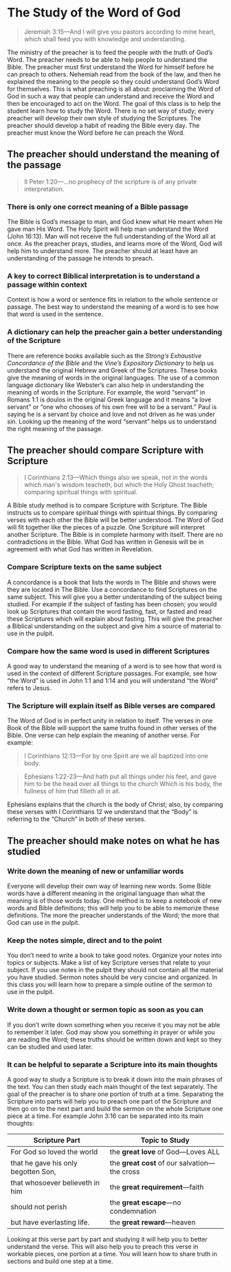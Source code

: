 # The Study of the Word of God

> Jeremiah 3:15&mdash;And I will give you pastors according to mine heart, which shall feed you with knowledge and understanding.

The ministry of the preacher is to feed the people with the truth of God’s Word. The preacher needs to be able to help people to understand the Bible. The preacher must first understand the Word for himself before he can preach to others. Nehemiah read from the book of the law, and then he explained the meaning to the people so they could understand God’s Word for themselves. This is what preaching is all about: proclaiming the Word of God in such a way that people can understand and receive the Word and then be encouraged to act on the Word. The goal of this class is to help the student learn how to study the Word. There is no set way of study; every preacher will develop their own style of studying the Scriptures. The preacher should develop a habit of reading the Bible every day. The preacher must know the Word before he can preach the Word.

## The preacher should understand the meaning of the passage

> II Peter 1:20&mdash;…no prophecy of the scripture is of any private interpretation.

### There is only one correct meaning of a Bible passage

The Bible is God’s message to man, and God knew what He meant when He gave man His Word. The Holy Spirit will help man understand the Word (John 16:13). Man will not receive the full understanding of the Word all at once. As the preacher prays, studies, and learns more of the Word, God will help him to understand more. The preacher should at least have an understanding of the passage he intends to preach.

### A key to correct Biblical interpretation is to understand a passage within context

Context is how a word or sentence fits in relation to the whole sentence or passage. The best way to understand the meaning of a word is to see how that word is used in the sentence.

### A dictionary can help the preacher gain a better understanding of the Scripture

There are reference books available such as the _Strong’s Exhaustive Concordance of the Bible_ and the _Vine’s Expository Dictionary_ to help us understand the original Hebrew and Greek of the Scriptures. These books give the meaning of words in the original languages. The use of a common language dictionary like Webster’s can also help in understanding the meaning of words in the Scripture. For example, the word “servant” in Romans 1:1 is doulos in the original Greek language and it means “a love servant” or “one who chooses of his own free will to be a servant.” Paul is saying he is a servant by choice and love and not driven as he was under sin. Looking up the meaning of the word “servant” helps us to understand the right meaning of the passage.

## The preacher should compare Scripture with Scripture

> I Corinthians 2:13&mdash;Which things also we speak, not in the words which man's wisdom teacheth, but which the Holy Ghost teacheth; comparing spiritual things with spiritual.

A Bible study method is to compare Scripture with Scripture. The Bible instructs us to compare spiritual things with spiritual things. By comparing verses with each other the Bible will be better understood. The Word of God will fit together like the pieces of a puzzle. One Scripture will interpret another Scripture. The Bible is in complete harmony with itself. There are no contradictions in the Bible. What God has written in Genesis will be in agreement with what God has written in Revelation.

### Compare Scripture texts on the same subject

A concordance is a book that lists the words in The Bible and shows were they are located in The Bible. Use a concordance to find Scriptures on the same subject. This will give you a better understanding of the subject being studied. For example if the subject of fasting has been chosen; you would look up Scriptures that contain the word fasting, fast, or fasted and read these Scriptures which will explain about fasting. This will give the preacher a Biblical understanding on the subject and give him a source of material to use in the pulpit.

### Compare how the same word is used in different Scriptures

A good way to understand the meaning of a word is to see how that word is used in the context of different Scripture passages. For example, see how “the Word” is used in John 1:1 and 1:14 and you will understand “the Word” refers to Jesus.

### The Scripture will explain itself as Bible verses are compared

The Word of God is in perfect unity in relation to itself. The verses in one Book of the Bible will support the same truths found in other verses of the Bible. One verse can help explain the meaning of another verse. For example:

> I Corinthians 12:13&mdash;For by one Spirit are we all baptized into one body.

> Ephesians 1:22-23&mdash;And hath put all things under his feet, and gave him to be the head over all things to the church Which is his body, the fullness of him that filleth all in all.

Ephesians explains that the church is the body of Christ; also, by comparing these verses with I Corinthians 12 we understand that the “Body” is referring to the “Church” in both of these verses.

## The preacher should make notes on what he has studied

### Write down the meaning of new or unfamiliar words

Everyone will develop their own way of learning new words. Some Bible words have a different meaning in the original language than what the meaning is of those words today. One method is to keep a notebook of new words and Bible definitions; this will help you to be able to memorize these definitions. The more the preacher understands of the Word; the more that God can use in the pulpit.

### Keep the notes simple, direct and to the point

You don’t need to write a book to take good notes. Organize your notes into topics or subjects. Make a list of key Scripture verses that relate to your subject. If you use notes in the pulpit they should not contain all the material you have studied. Sermon notes should be very concise and organized. In this class you will learn how to prepare a simple outline of the sermon to use in the pulpit.

### Write down a thought or sermon topic as soon as you can

If you don’t write down something when you receive it you may not be able to remember it later. God may show you something in prayer or while you are reading the Word; these truths should be written down and kept so they can be studied and used later.

### It can be helpful to separate a Scripture into its main thoughts

A good way to study a Scripture is to break it down into the main phrases of the text. You can then study each main thought of the text separately. The goal of the preacher is to share one portion of truth at a time. Separating the Scripture into parts will help you to preach one part of the Scripture and then go on to the next part and build the sermon on the whole Scripture one piece at a time. For example John 3:16 can be separated into its main thoughts:

| Scripture Part                      | Topic to Study                                |
| ----------------------------------- | --------------------------------------------- |
| For God so loved the world          | the **great love** of God—Loves ALL           |
| that he gave his only begotten Son, | the **great cost** of our salvation—the cross |
| that whosoever believeth in him     | the **great requirement**—faith               |
| should not perish                   | the **great escape**—no condemnation          |
| but have everlasting life.          | the **great reward**—heaven                   |

Looking at this verse part by part and studying it will help you to better understand the verse. This will also help you to preach this verse in workable pieces, one portion at a time. You will learn how to share truth in sections and build one step at a time.